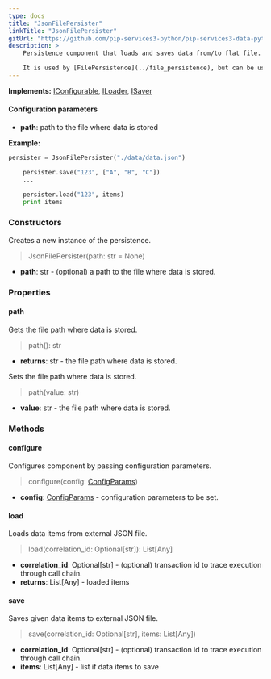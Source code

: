 ```yaml
---
type: docs
title: "JsonFilePersister"
linkTitle: "JsonFilePersister"
gitUrl: "https://github.com/pip-services3-python/pip-services3-data-python"
description: >
    Persistence component that loads and saves data from/to flat file.

    It is used by [FilePersistence](../file_persistence), but can be useful on its own.
---
```


**Implements:** [IConfigurable](../../../commons/config/iconfigurable), [ILoader](../../core/iloader), [ISaver](../../core/isaver)

#### Configuration parameters

- **path**: path to the file where data is stored

**Example:**
```python
persister = JsonFilePersister("./data/data.json")

    persister.save("123", ["A", "B", "C"])
    ...

    persister.load("123", items)
    print items

```

### Constructors
Creates a new instance of the persistence.

> JsonFilePersister(path: str = None)

- **path**: str - (optional) a path to the file where data is stored.


### Properties

#### path
Gets the file path where data is stored.

> path(): str

- **returns**: str - the file path where data is stored.

Sets the file path where data is stored.

> path(value: str)

- **value**: str - the file path where data is stored.


### Methods

#### configure
Configures component by passing configuration parameters.

> configure(config: [ConfigParams](../../../commons/config/config_params))

- **config**: [ConfigParams](../../../commons/config/config_params) - configuration parameters to be set.

#### load
Loads data items from external JSON file.

> load(correlation_id: Optional[str]): List[Any]

- **correlation_id**: Optional[str] - (optional) transaction id to trace execution through call chain.
- **returns**: List[Any] - loaded items


#### save
Saves given data items to external JSON file.

> save(correlation_id: Optional[str], items: List[Any])

- **correlation_id**: Optional[str] - (optional) transaction id to trace execution through call chain.
- **items**: List[Any] - list if data items to save
